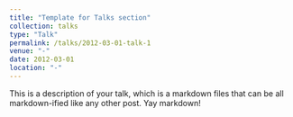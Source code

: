 ```yaml
---
title: "Template for Talks section"
collection: talks
type: "Talk"
permalink: /talks/2012-03-01-talk-1
venue: "-"
date: 2012-03-01
location: "-"
---
```


This is a description of your talk, which is a markdown files that can be all markdown-ified like any other post. Yay markdown!
